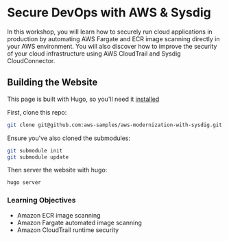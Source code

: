 # Secure DevOps with AWS & Sysdig

In this workshop, you will learn how to securely run cloud applications in production by automating AWS Fargate and ECR image scanning directly in your AWS environment. You will also discover how to improve the security of your cloud infrastructure using AWS CloudTrail and Sysdig CloudConnector.

## Building the Website

This page is built with Hugo, so you'll need it [installed](https://gohugo.io/getting-started/quick-start/#step-1-install-hugo)

First, clone this repo:

```bash
git clone git@github.com:aws-samples/aws-modernization-with-sysdig.git
```
Ensure you've also cloned the submodules:

```bash
git submodule init
git submodule update
```

Then server the website with hugo:

```bash
hugo server

```

### Learning Objectives
- Amazon ECR image scanning
- Amazon Fargate automated image scanning
- Amazon CloudTrail runtime security

